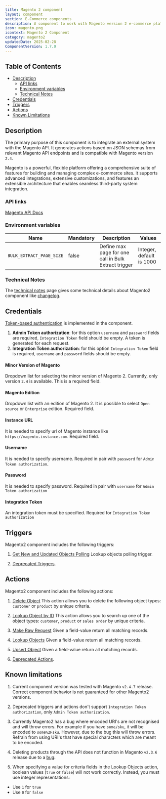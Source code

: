 ```yaml
---
title: Magento 2 component
layout: component
section: E-Commerce components
description: A component to work with Magento version 2 e-commerce platform.
icon: magento.png
icontext: Magento 2 Component
category: magento2
updatedDate: 2025-02-28
ComponentVersion: 1.7.0
---
```


## Table of Contents

* [Description](#description)
   * [API links](#api-links)
   * [Environment variables](#environment-variables)
   * [Technical Notes](#technical-notes)
* [Credentials](#credentials)
* [Triggers](#triggers)
* [Actions](#actions)
* [Known Limitations](#known-limitations)

## Description

The primary purpose of this component is to integrate an external system with the Magento API. It generates actions based on JSON schemas from relevant Magento API endpoints and is compatible with Magento version `2.4`.

Magento is a powerful, flexible platform offering a comprehensive suite of features for building and managing complex e-commerce sites. It supports advanced integrations, extensive customizations, and features an extensible architecture that enables seamless third-party system integration.

### API links

[Magento API Docs](https://developer.adobe.com/commerce/webapi/rest/quick-reference/)

### Environment variables

| Name                        | Mandatory | Description                                      | Values                     |
|-----------------------------|-----------|--------------------------------------------------|----------------------------|
| `BULK_EXTRACT_PAGE_SIZE`    | false     | Define max page for one call in Bulk Extract trigger | Integer, default is 1000   |

### Technical Notes

The [technical notes](technical-notes) page gives some technical details about Magento2 component like [changelog](/components/magento2/technical-notes#changelog).

## Credentials

[Token-based authentication](https://developer.adobe.com/commerce/webapi/get-started/authentication/gs-authentication-token/) is implemented in the component.

1. **Admin Token authorization**: for this option `username` and `password` fields are required, `Integration Token` field should be empty. 
A token is generated for each request.
2. **Integration Token authorization**: for this option `Integration Token` field is required, `username` and `password` fields should be empty.
  
#### Minor Version of Magento
  
Dropdown list for selecting the minor version of Magento 2. Currently, only version `2.4` is available. This is a required field.
  
#### Magento Edition
  
Dropdown list with an edition of Magento 2. It is possible to select `Open source` or `Enterprise` edition. Required field.
  
#### Instance URL
  
It is needed to specify url of Magento instance like `https://magento.instance.com`. Required field.
  
#### Username
  
It is needed to specify username. Required in pair with `password` for `Admin Token authorization`.
  
#### Password
  
It is needed to specify password. Required in pair with `username` for `Admin Token authorization`
  
#### Integration Token
  
An integration token must be specified. Required for `Integration Token authorization`

## Triggers

Magento2 component includes the following triggers:

  1. [Get New and Updated Objects Polling](/components/magento2/triggers#get-new-and-updated-objects-polling)
  Lookup objects polling trigger.

  2. [Deprecated Triggers](/components/magento2/triggers#deprecated-triggers).

## Actions

Magento2 component includes the following actions:

  1. [Delete Object](/components/magento2/actions#delete-object)
This action allows you to delete the following object types: `customer` or `product` by unique criteria.

  2. [Lookup Object by ID](/components/magento2/actions#lookup-object-by-id)
This action allows you to search up one of the object types: `customer`, `product` or `sales order` by unique criteria.

  3. [Make Raw Request](/components/magento2/actions#make-raw-request)
  Given a field-value return all matching records.

  4. [Lookup Objects](/components/magento2/actions#lookup-objects)
  Given a field-value return all matching records.

  5. [Upsert Object](/components/magento2/actions#upsert-object)
  Given a field-value return all matching records.

  6. [Deprecated Actions](/components/magento2/actions#deprecated-actions).

## Known limitations

1. Current component version was tested with Magento `v2.4.7` release. Correct component behavior is not guaranteed for other Magento2 versions.

2. Deprecated triggers and actions don't support `Integration Token authorization`, only `Admin Token authorization`.

3. Currently Magento2 has a bug where encoded URI's are not recognised and will throw errors. For example if you have `some/sku`, it will be encoded to `some%2Fsku`. However, due to the bug this will throw errors. Refrain from using URI's that have special characters which are meant to be encoded.

4. Deleting products through the API does not function in Magento `v2.3.6` release due to a [bug](https://github.com/magento/magento2/issues/33053).

5. When specifying a value for criteria fields in the Lookup Objects action, boolean values (`true` or `false`) will not work correctly. Instead, you must use integer representations:
- Use `1` for `true`
- Use `0` for `false`
